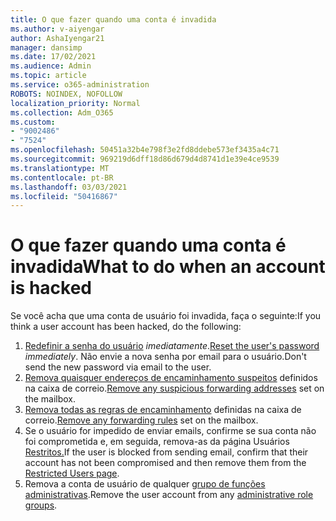 ```yaml
---
title: O que fazer quando uma conta é invadida
ms.author: v-aiyengar
author: AshaIyengar21
manager: dansimp
ms.date: 17/02/2021
ms.audience: Admin
ms.topic: article
ms.service: o365-administration
ROBOTS: NOINDEX, NOFOLLOW
localization_priority: Normal
ms.collection: Adm_O365
ms.custom:
- "9002486"
- "7524"
ms.openlocfilehash: 50451a32b4e798f3e2fd8ddebe573ef3435a4c71
ms.sourcegitcommit: 969219d6dff18d86d679d4d8741d1e39e4ce9539
ms.translationtype: MT
ms.contentlocale: pt-BR
ms.lasthandoff: 03/03/2021
ms.locfileid: "50416867"
---
```

# <a name="what-to-do-when-an-account-is-hacked"></a><span data-ttu-id="88a2a-102">O que fazer quando uma conta é invadida</span><span class="sxs-lookup"><span data-stu-id="88a2a-102">What to do when an account is hacked</span></span>

<span data-ttu-id="88a2a-103">Se você acha que uma conta de usuário foi invadida, faça o seguinte:</span><span class="sxs-lookup"><span data-stu-id="88a2a-103">If you think a user account has been hacked, do the following:</span></span>

1. <span data-ttu-id="88a2a-104">[Redefinir a senha do usuário](https://go.microsoft.com/fwlink/?linkid=2103704) *imediatamente*.</span><span class="sxs-lookup"><span data-stu-id="88a2a-104">[Reset the user's password](https://go.microsoft.com/fwlink/?linkid=2103704) *immediately*.</span></span> <span data-ttu-id="88a2a-105">Não envie a nova senha por email para o usuário.</span><span class="sxs-lookup"><span data-stu-id="88a2a-105">Don't send the new password via email to the user.</span></span>
1. <span data-ttu-id="88a2a-106">[Remova quaisquer endereços de encaminhamento suspeitos](https://go.microsoft.com/fwlink/?linkid=2103705) definidos na caixa de correio.</span><span class="sxs-lookup"><span data-stu-id="88a2a-106">[Remove any suspicious forwarding addresses](https://go.microsoft.com/fwlink/?linkid=2103705) set on the mailbox.</span></span>
1. <span data-ttu-id="88a2a-107">[Remova todas as regras de encaminhamento](https://go.microsoft.com/fwlink/?linkid=2103706) definidas na caixa de correio.</span><span class="sxs-lookup"><span data-stu-id="88a2a-107">[Remove any forwarding rules](https://go.microsoft.com/fwlink/?linkid=2103706) set on the mailbox.</span></span>
1. <span data-ttu-id="88a2a-108">Se o usuário for impedido de enviar emails, confirme se sua conta não foi comprometida e, em seguida, remova-as da página Usuários [Restritos.](https://go.microsoft.com/fwlink/?linkid=2103706)</span><span class="sxs-lookup"><span data-stu-id="88a2a-108">If the user is blocked from sending email, confirm that their account has not been compromised and then remove them from the [Restricted Users page](https://go.microsoft.com/fwlink/?linkid=2103706).</span></span>
1. <span data-ttu-id="88a2a-109">Remova a conta de usuário de qualquer [grupo de funções administrativas](https://go.microsoft.com/fwlink/?linkid=2092294).</span><span class="sxs-lookup"><span data-stu-id="88a2a-109">Remove the user account from any [administrative role groups](https://go.microsoft.com/fwlink/?linkid=2092294).</span></span>